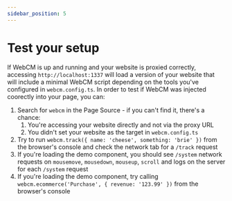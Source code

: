 ```yaml
---
sidebar_position: 5
---
```


# Test your setup

If WebCM is up and running and your website is proxied correctly, accessing `http://localhost:1337` will load a version of your website that will include a minimal WebCM script depending on the tools you've configured in `webcm.config.ts`. In order to test if WebCM was injected coorectly into your page, you can:

1. Search for `webcm` in the Page Source - if you can't find it, there's a chance:
   1. You're accessing your website directly and not via the proxy URL
   1. You didn't set your website as the target in `webcm.config.ts`
1. Try to run `webcm.track({ name: 'cheese', something: 'brie' })` from the browser's console and check the network tab for a `/track` request
1. If you're loading the demo component, you should see `/system` network requests on `mousemove`, `mousedown`, `mouseup`, `scroll` and logs on the server for each `/system` request
1. If you're loading the demo component, try calling `webcm.ecommerce('Purchase', { revenue: '123.99' })` from the browser's console
